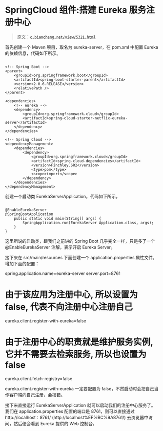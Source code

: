 # SpringCloud 组件:搭建 Eureka 服务注册中心

> 原文：[`c.biancheng.net/view/5321.html`](http://c.biancheng.net/view/5321.html)

首先创建一个 Maven 项目，取名为 eureka-server，在 pom.xml 中配置 Eureka 的依赖信息，代码如下所示。

```

<!-- Spring Boot -->
<parent>
    <groupId>org.springframework.boot</groupId>
    <artifactId>spring-boot-starter-parent</artifactId>
    <version>2.0.6.RELEASE</version>
    <relativePath />
</parent>

<dependencies>
    <!-- eureka -->
    <dependency>
        <groupId>org.springframework.cloud</groupId>
        <artifactId>spring-cloud-starter-netflix-eureka-server</artifactId>
    </dependency>
</dependencies>

<!-- Spring Cloud -->
<dependencyManagement>
    <dependencies>
        <dependency>
            <groupId>org.springframework.cloud</groupId>
            <artifactId>spring-cloud-dependencies</artifactId>
            <version>Finchley.SR2</version>
            <type>pom</type>
            <scope>import</scope>
        </dependency>
    </dependencies>
</dependencyManagement>
```

创建一个启动类 EurekaServerApplication，代码如下所示。

```

@EnableEurekaServer
@SpringBootApplication
    public static void main(String[] args) {
        SpringApplication.run(EurekaServer Application.class, args);
    }
}
```

这里所说的启动类，跟我们之前讲的 Spring Boot 几乎完全一样，只是多了一个 @EnableEurekaServer 注解，表示开启 Eureka Server。

接下来在 src/main/resources 下面创建一个 application.properties 属性文件，增加下面的配置：

spring.application.name=eureka-server
server.port=8761
# 由于该应用为注册中心, 所以设置为 false, 代表不向注册中心注册自己
eureka.client.register-with-eureka=false
# 由于注册中心的职责就是维护服务实例, 它并不需要去检索服务, 所以也设置为 false
eureka.client.fetch-registry=false

eureka.client.register-with-eureka 一定要配置为 false，不然启动时会把自己当作客户端向自己注册，会报错。

接下来直接运行 EurekaServerApplication 就可以启动我们的注册中心服务了。我们在 application.properties 配置的端口是 8761，则可以直接通过 http://localhost：8761/ (http://localhost%EF%BC%9A8761/) 去浏览器中访问，然后便会看到 Eureka 提供的 Web 控制台。